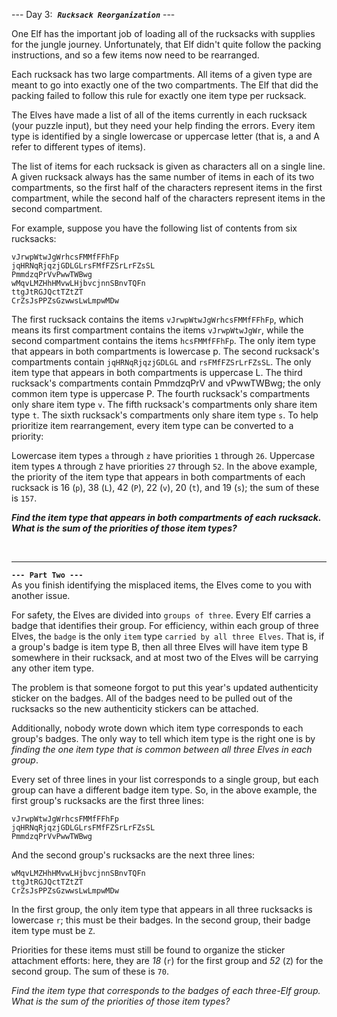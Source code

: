 
--- Day 3:  &nbsp;***`Rucksack Reorganization`*** ---

One Elf has the important job of loading all of the rucksacks with supplies for the jungle journey. Unfortunately, that Elf didn't quite follow 
the packing instructions, and so a few items now need to be rearranged.

Each rucksack has two large compartments. All items of a given type are meant to go into exactly one of the two compartments. The Elf that did 
the packing failed to follow this rule for exactly one item type per rucksack.

The Elves have made a list of all of the items currently in each rucksack (your puzzle input), but they need your help finding the errors. Every 
item type is identified by a single lowercase or uppercase letter (that is, a and A refer to different types of items).

The list of items for each rucksack is given as characters all on a single line. A given rucksack always has the same number of items in each of 
its two compartments, so the first half of the characters represent items in the first compartment, while the second half of the characters represent
items in the second compartment.

For example, suppose you have the following list of contents from six rucksacks:

```
vJrwpWtwJgWrhcsFMMfFFhFp
jqHRNqRjqzjGDLGLrsFMfFZSrLrFZsSL
PmmdzqPrVvPwwTWBwg
wMqvLMZHhHMvwLHjbvcjnnSBnvTQFn
ttgJtRGJQctTZtZT
CrZsJsPPZsGzwwsLwLmpwMDw
```

The first rucksack contains the items `vJrwpWtwJgWrhcsFMMfFFhFp`, which means its first compartment contains the items `vJrwpWtwJgWr`, while the second 
compartment contains the items `hcsFMMfFFhFp`. The only item type that appears in both compartments is lowercase p.
The second rucksack's compartments contain `jqHRNqRjqzjGDLGL` and `rsFMfFZSrLrFZsSL`. The only item type that appears in both compartments is uppercase L.
The third rucksack's compartments contain PmmdzqPrV and vPwwTWBwg; the only common item type is uppercase P.
The fourth rucksack's compartments only share item type `v`.
The fifth rucksack's compartments only share item type `t`.
The sixth rucksack's compartments only share item type `s`.
To help prioritize item rearrangement, every item type can be converted to a priority:

Lowercase item types `a` through `z` have priorities `1` through `26`.
Uppercase item types `A` through `Z` have priorities `27` through `52`.
In the above example, the priority of the item type that appears in both compartments of each rucksack is 16 (`p`), 38 (`L`), 42 (`P`), 22 (`v`), 20 (`t`), and
19 (`s`); the sum of these is `157`.

***Find the item type that appears in both compartments of each rucksack. What is the sum of the priorities of those item types?***

<br>


---

**`--- Part Two ---`**<br>
As you finish identifying the misplaced items, the Elves come to you with another issue.

For safety, the Elves are divided into `groups of three`. Every Elf carries a badge that identifies their group. For efficiency, within each 
group of three Elves, the `badge` is the only `item` type `carried by all three Elves`. That is, if a group's badge is item type B, then all three 
Elves will have item type B somewhere in their rucksack, and at most two of the Elves will be carrying any other item type.

The problem is that someone forgot to put this year's updated authenticity sticker on the badges. All of the badges need to be pulled out of 
the rucksacks so the new authenticity stickers can be attached.

Additionally, nobody wrote down which item type corresponds to each group's badges. The only way to tell which item type is the right one is 
by *finding the one item type that is common between all three Elves in each group*.

Every set of three lines in your list corresponds to a single group, but each group can have a different badge item type. So, in the above 
example, the first group's rucksacks are the first three lines:

```
vJrwpWtwJgWrhcsFMMfFFhFp
jqHRNqRjqzjGDLGLrsFMfFZSrLrFZsSL
PmmdzqPrVvPwwTWBwg
```

And the second group's rucksacks are the next three lines:

```
wMqvLMZHhHMvwLHjbvcjnnSBnvTQFn
ttgJtRGJQctTZtZT
CrZsJsPPZsGzwwsLwLmpwMDw
```

In the first group, the only item type that appears in all three rucksacks is lowercase `r`; this must be their badges. In the second group, 
their badge item type must be `Z`.

Priorities for these items must still be found to organize the sticker attachment efforts: here, they are *18* (`r`) for the first group and *52* (`Z`) 
for the second group. The sum of these is `70`.

*Find the item type that corresponds to the badges of each three-Elf group. What is the sum of the priorities of those item types?*
